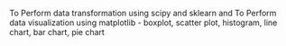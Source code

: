 To Perform data transformation using scipy and sklearn and 
To Perform data visualization using matplotlib - boxplot, scatter plot, histogram, line chart, bar chart, pie chart
